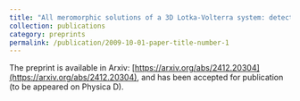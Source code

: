 ```yaml
---
title: "All meromorphic solutions of a 3D Lotka-Volterra system: detecting partial integrability"
collection: publications
category: preprints
permalink: /publication/2009-10-01-paper-title-number-1
---
```

The preprint is available in Arxiv: [https://arxiv.org/abs/2412.20304](https://arxiv.org/abs/2412.20304), and has been accepted for publication (to be appeared on Physica D).
